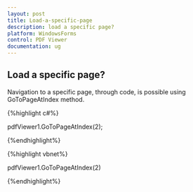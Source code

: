 ```yaml
---
layout: post
title: Load-a-specific-page
description: load a specific page?
platform: WindowsForms
control: PDF Viewer
documentation: ug
---
```


## Load a specific page?

Navigation to a specific page, through code, is possible using GoToPageAtIndex method.

{%highlight c#%}

pdfViewer1.GoToPageAtIndex(2);

{%endhighlight%}

{%highlight vbnet%}


pdfViewer1.GoToPageAtIndex(2)

{%endhighlight%}

